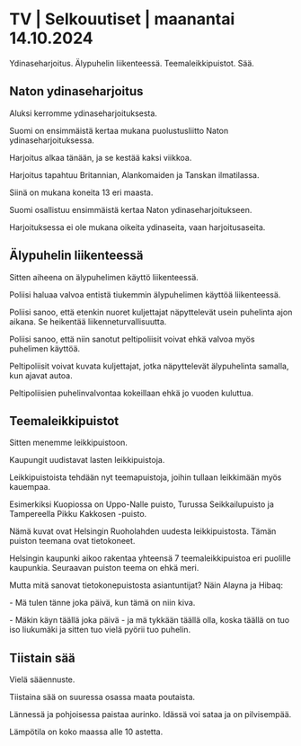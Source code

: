 # TV \| Selkouutiset \| maanantai 14.10.2024

Ydinaseharjoitus. Älypuhelin liikenteessä. Teemaleikkipuistot. Sää.

## Naton ydinaseharjoitus

Aluksi kerromme ydinaseharjoituksesta.

Suomi on ensimmäistä kertaa mukana puolustusliitto Naton ydinaseharjoituksessa.

Harjoitus alkaa tänään, ja se kestää kaksi viikkoa.

Harjoitus tapahtuu Britannian, Alankomaiden ja Tanskan ilmatilassa.

Siinä on mukana koneita 13 eri maasta.

Suomi osallistuu ensimmäistä kertaa Naton ydinaseharjoitukseen.

Harjoituksessa ei ole mukana oikeita ydinaseita, vaan harjoitusaseita.

## Älypuhelin liikenteessä

Sitten aiheena on älypuhelimen käyttö liikenteessä.

Poliisi haluaa valvoa entistä tiukemmin älypuhelimen käyttöä liikenteessä.

Poliisi sanoo, että etenkin nuoret kuljettajat näpyttelevät usein puhelinta ajon aikana. Se heikentää liikenneturvallisuutta.

Poliisi sanoo, että niin sanotut peltipoliisit voivat ehkä valvoa myös puhelimen käyttöä.

Peltipoliisit voivat kuvata kuljettajat, jotka näpyttelevät älypuhelinta samalla, kun ajavat autoa.

Peltipoliisien puhelinvalvontaa kokeillaan ehkä jo vuoden kuluttua.

## Teemaleikkipuistot

Sitten menemme leikkipuistoon.

Kaupungit uudistavat lasten leikkipuistoja.

Leikkipuistoista tehdään nyt teemapuistoja, joihin tullaan leikkimään myös kauempaa.

Esimerkiksi Kuopiossa on Uppo-Nalle puisto, Turussa Seikkailupuisto ja Tampereella Pikku Kakkosen -puisto.

Nämä kuvat ovat Helsingin Ruoholahden uudesta leikkipuistosta. Tämän puiston teemana ovat tietokoneet.

Helsingin kaupunki aikoo rakentaa yhteensä 7 teemaleikkipuistoa eri puolille kaupunkia. Seuraavan puiston teema on ehkä meri.

Mutta mitä sanovat tietokonepuistosta asiantuntijat? Näin Alayna ja Hibaq:

\- Mä tulen tänne joka päivä, kun tämä on niin kiva.

\- Mäkin käyn täällä joka päivä - ja mä tykkään täällä olla, koska täällä on tuo iso liukumäki ja sitten tuo vielä pyörii tuo puhelin.

## Tiistain sää

Vielä sääennuste.

Tiistaina sää on suuressa osassa maata poutaista.

Lännessä ja pohjoisessa paistaa aurinko. Idässä voi sataa ja on pilvisempää.

Lämpötila on koko maassa alle 10 astetta.

